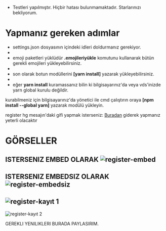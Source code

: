- Testleri yapılmıştır. Hiçbir hatası bulunmamaktadır. Starlarınızı bekliyorum.

# Yapmanız gereken adımlar

- settings.json dosyasının içindeki idleri doldurmanız gerekiyor.
- 
- emoji paketleri yüklüdür **.emojileriyükle** komutunu kullanarak bütün gerekli emojileri yükleyebilirsiniz.
- 
- son olarak botun modüllerini **[yarn install]** yazarak yükleyebilirsiniz.
- 
- eğer **yarn install** kuramassanız bilin ki bilgisayarınız'da veya vds'inizde yarn global kurulu değildir.

kurabilmeniz için bilgisayarınız'da yönetici ile cmd çalıştırın oraya **[npm install --global yarn]** yazarak modülü yükleyin.

register hg mesajın'daki gifi yapmak isterseniz: <a href="https://auto.creavite.co/" target="_blank">Buradan</a> giderek yapmanız yeterli olacaktır

# GÖRSELLER

ISTERSENIZ EMBED OLARAK 
![register-embed](https://user-images.githubusercontent.com/54926946/151988363-e3c22d60-6aa4-42bd-ae12-beda2ca8ce81.png)
-
ISTERSENIZ EMBEDSIZ OLARAK 
![register-embedsiz](https://user-images.githubusercontent.com/54926946/151988455-109d1ce6-0b93-4d97-8015-05ba93276289.png)
-
![register-kayıt 1](https://user-images.githubusercontent.com/54926946/151988528-63894667-a634-43ad-a246-05d0415e69ba.png)
-
![register-kayıt 2](https://user-images.githubusercontent.com/54926946/151988552-a89a0df9-4c5e-48bb-8186-002d6f55ea6f.png)

GEREKLI YENILIKLERI BURADA PAYLASIRIM.
